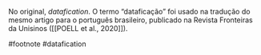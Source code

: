No original, _datafication_. O termo “dataficação” foi usado na tradução do mesmo artigo para o português brasileiro, publicado na Revista Fronteiras da Unisinos ([[POELL et al., 2020]]).

#footnote #datafication 